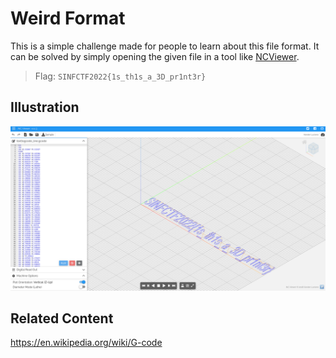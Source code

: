 # Weird Format

This is a simple challenge made for people to learn about this file format.
It can be solved by simply opening the given file in a tool like [NCViewer](https://ncviewer.com/).

> Flag: `SINFCTF2022{1s_th1s_a_3D_pr1nt3r}`

## Illustration

![solution](sol.png)

## Related Content

https://en.wikipedia.org/wiki/G-code
